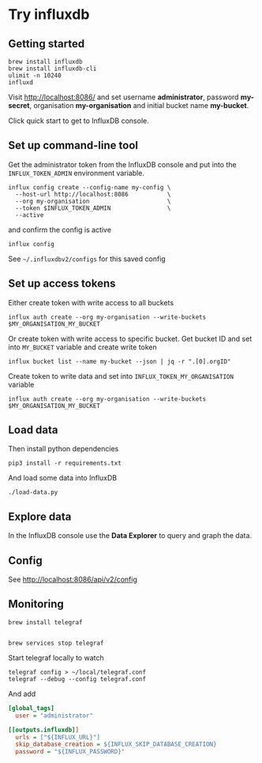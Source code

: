 # Try influxdb

## Getting started

    brew install influxdb
    brew install influxdb-cli
    ulimit -n 10240
    influxd

Visit <http://localhost:8086/> and set username **administrator**, password **my-secret**,
organisation **my-organisation** and initial bucket name **my-bucket**.

Click quick start to get to InfluxDB console.

## Set up command-line tool

Get the administrator token from the InfluxDB console and put into the
`INFLUX_TOKEN_ADMIN` environment variable.

    influx config create --config-name my-config \
      --host-url http://localhost:8086           \
      --org my-organisation                      \
      --token $INFLUX_TOKEN_ADMIN                \
      --active

and confirm the config is active

    influx config

See `~/.influxdbv2/configs` for this saved config

## Set up access tokens

Either create token with write access to all buckets

    influx auth create --org my-organisation --write-buckets $MY_ORGANISATION_MY_BUCKET

Or create token with write access to specific bucket. Get bucket ID and set into
`MY_BUCKET` variable and create write token

    influx bucket list --name my-bucket --json | jq -r ".[0].orgID"

Create token to write data and set into `INFLUX_TOKEN_MY_ORGANISATION` variable

    influx auth create --org my-organisation --write-buckets $MY_ORGANISATION_MY_BUCKET

## Load data

Then install python dependencies

    pip3 install -r requirements.txt

And load some data into InfluxDB

    ./load-data.py

## Explore data

In the InfluxDB console use the **Data Explorer** to query and graph the data.

## Config

See <http://localhost:8086/api/v2/config>

## Monitoring

    brew install telegraf


    brew services stop telegraf

Start telegraf locally to watch

    telegraf config > ~/local/telegraf.conf
    telegraf --debug --config telegraf.conf

And add

```ini
[global_tags]
  user = "administrator"

[[outputs.influxdb]]
  urls = ["${INFLUX_URL}"]
  skip_database_creation = ${INFLUX_SKIP_DATABASE_CREATION}
  password = "${INFLUX_PASSWORD}"
```

